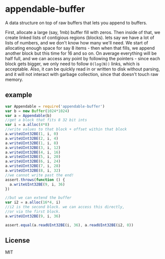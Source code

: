 # appendable-buffer

A data structure on top of raw buffers that lets you append
to buffers.

First, allocate a large (say, 1mb) buffer fill with zeros.
Then inside of that, we create linked lists of contigious regions
(blocks). lets say we have a lot of lists of numbers, and we
don't know how many we'll need. We start of allocating enough
space for say 8 items - then when that fills, we append
another block but this time for 16 and so on. On average everything
will be half full, and we can access any point by following
the pointers - since each block gets bigger, we only need
to follow `O(log(N))` links, which is acceptable. Also,
it can be quickly read in or written to disk without parsing,
and it will not interact with garbage collection, since that
doesn't touch raw memory.

## example

``` js
var Appendable = require('appendable-buffer')
var b = new Buffer(1024*1024)
var a = Appendable(b)
//get a block that fits 8 32 bit ints
var i = a.alloc(4*8)
//write values to that block + offset within that block
a.writeUInt32BE(1, i, 0)
a.writeUInt32BE(2, i, 4)
a.writeUInt32BE(1, i, 8)
a.writeUInt32BE(3, i, 12)
a.writeUInt32BE(4, i, 16)
a.writeUInt32BE(5, i, 20)
a.writeUInt32BE(6, i, 24)
a.writeUInt32BE(7, i, 28)
a.writeUInt32BE(8, i, 32)
//we cannot write past the end!
assert.throws(function () {
  a.writeUInt32BE(9, i, 36)
})

//but we can extend the buffer
var i2 = a.alloc(16*4, i)
//i2 is the second block. we can access this directly,
//or via the first block.
a.writeUInt32BE(9, i, 36)

assert.equal(a.readUInt32BE(i, 36), a.readUInt32BE(i2, 0))
```

## License

MIT








